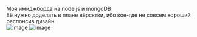 Моя имиджборда на node js и mongoDB <br>
Её нужно доделать в плане вёрсктки, ибо кое-где не совсем хороший респонсив дизайн <br>
![image](https://user-images.githubusercontent.com/118122990/233673873-eaabbc79-370f-477b-95be-31e57e4aa6be.png)
![image](https://user-images.githubusercontent.com/118122990/233674081-54aa0d41-1b47-4dbd-9f46-87cb85b21e40.png)

